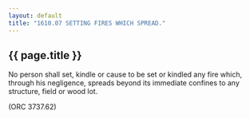 ```yaml
---
layout: default 
title: "1610.07 SETTING FIRES WHICH SPREAD."
---
```


{{ page.title }}
----------------

No person shall set, kindle or cause to be set or kindled any fire
which, through his negligence, spreads beyond its immediate confines to
any structure, field or wood lot.

(ORC 3737.62)
